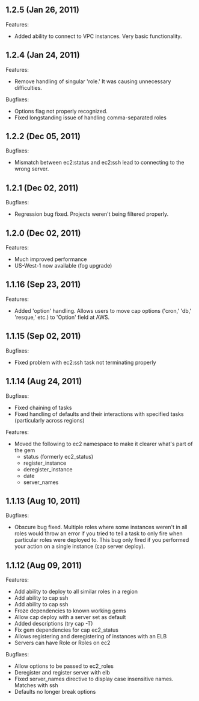 ## 1.2.5 (Jan 26, 2011)

Features:

  - Added ability to connect to VPC instances. Very basic functionality.

## 1.2.4 (Jan 24, 2011)

Features:

  - Remove handling of singular 'role.' It was causing unnecessary difficulties.

Bugfixes:

  - Options flag not properly recognized.
  - Fixed longstanding issue of handling comma-separated roles

## 1.2.2 (Dec 05, 2011)

Bugfixes:

  - Mismatch between ec2:status and ec2:ssh lead to connecting to the wrong server.

## 1.2.1 (Dec 02, 2011)

Bugfixes:

  - Regression bug fixed. Projects weren't being filtered properly.
  
## 1.2.0 (Dec 02, 2011)

Features:

  - Much improved performance
  - US-West-1 now available (fog upgrade)
  
## 1.1.16 (Sep 23, 2011)

Features:

  - Added 'option' handling. Allows users to move cap options ('cron,' 'db,' 'resque,' etc.) to 'Option' field at AWS.

## 1.1.15 (Sep 02, 2011)

Bugfixes:

  - Fixed problem with ec2:ssh task not terminating properly

## 1.1.14 (Aug 24, 2011)

Bugfixes:

  - Fixed chaining of tasks
  - Fixed handling of defaults and their interactions with specified tasks (particularly across regions)
  
Features:

  - Moved the following to ec2 namespace to make it clearer what's part of the gem
    - status (formerly ec2_status)
    - register_instance
    - deregister_instance
    - date
    - server_names


## 1.1.13 (Aug 10, 2011)

Bugfixes:

  - Obscure bug fixed. Multiple roles where some instances weren't in all roles would throw an error if you tried to tell a task to only fire when particular roles were deployed to. This bug only fired if you performed your action on a single instance (cap server deploy).

## 1.1.12 (Aug 09, 2011)

Features:

  - Add ability to deploy to all similar roles in a region
  - Add ability to cap ssh <ec2 index number>
  - Add ability to cap ssh <instance name>
  - Froze dependencies to known working gems
  - Allow cap deploy with a server set as default
  - Added descriptions (try cap -T)
  - Fix gem dependencies for cap ec2_status
  - Allows registering and deregistering of instances with an ELB
  - Servers can have Role or Roles on ec2


Bugfixes:

  - Allow options to be passed to ec2_roles
  - Deregister and register server with elb
  - Fixed server_names directive to display case insensitive names. Matches with ssh
  - Defaults no longer break options
